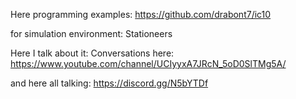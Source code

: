 Here programming examples: https://github.com/drabont7/ic10

for simulation environment: Stationeers

Here I talk about it: Conversations here: https://www.youtube.com/channel/UCIyyxA7JRcN_5oD0SlTMg5A/

and here all talking: https://discord.gg/N5bYTDf
